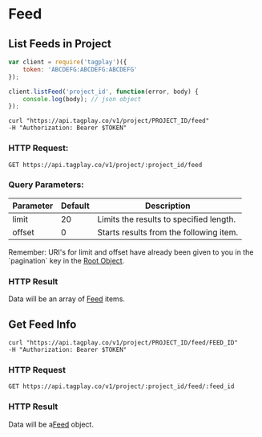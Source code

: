 # Feed


## List Feeds in Project


```javascript
var client = require('tagplay')({
	token: 'ABCDEFG:ABCDEFG:ABCDEFG'
});

client.listFeed('project_id', function(error, body) {
	console.log(body); // json object
});
```

```shell
curl "https://api.tagplay.co/v1/project/PROJECT_ID/feed"
-H "Authorization: Bearer $TOKEN"
```

### HTTP Request:

`GET https://api.tagplay.co/v1/project/:project_id/feed`

### Query Parameters:

Parameter | Default | Description
--------- | ------- | -----------
limit  | 20 | Limits the results to specified length.
offset |  0 | Starts results from the following item.

<aside class="success">
Remember: URI's for limit and offset have already been given to you
in the `pagination` key in the <a href="#data-objects">Root Object</a>.
</aside>

### HTTP Result

Data will be an array of [Feed](#feed) items.



## Get Feed Info

```shell
curl "https://api.tagplay.co/v1/project/PROJECT_ID/feed/FEED_ID"
-H "Authorization: Bearer $TOKEN"
```

### HTTP Request

`GET https://api.tagplay.co/v1/project/:project_id/feed/:feed_id`

### HTTP Result

Data will be a[Feed](#feed) object.
